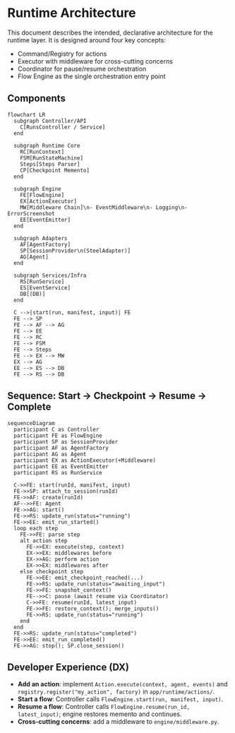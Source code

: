 # Runtime Architecture

This document describes the intended, declarative architecture for the runtime layer.
It is designed around four key concepts:

- Command/Registry for actions
- Executor with middleware for cross-cutting concerns
- Coordinator for pause/resume orchestration
- Flow Engine as the single orchestration entry point

## Components

```mermaid
flowchart LR
  subgraph Controller/API
    C[RunsController / Service]
  end

  subgraph Runtime Core
    RC[RunContext]
    FSM[RunStateMachine]
    Steps[Steps Parser]
    CP[Checkpoint Memento]
  end

  subgraph Engine
    FE[FlowEngine]
    EX[ActionExecutor]
    MW[Middleware Chain]\n- EventMiddleware\n- Logging\n- ErrorScreenshot
    EE[EventEmitter]
  end

  subgraph Adapters
    AF[AgentFactory]
    SP[SessionProvider\n(SteelAdapter)]
    AG[Agent]
  end

  subgraph Services/Infra
    RS[RunService]
    ES[EventService]
    DB[(DB)]
  end

  C -->|start(run, manifest, input)| FE
  FE --> SP
  FE --> AF --> AG
  FE --> EE
  FE --> RC
  FE --> FSM
  FE --> Steps
  FE --> EX --> MW
  EX --> AG
  EE --> ES --> DB
  FE --> RS --> DB
```

## Sequence: Start → Checkpoint → Resume → Complete

```mermaid
sequenceDiagram
  participant C as Controller
  participant FE as FlowEngine
  participant SP as SessionProvider
  participant AF as AgentFactory
  participant AG as Agent
  participant EX as ActionExecutor(+Middleware)
  participant EE as EventEmitter
  participant RS as RunService

  C->>FE: start(runId, manifest, input)
  FE->>SP: attach_to_session(runId)
  FE->>AF: create(runId) 
  AF-->>FE: Agent
  FE->>AG: start()
  FE->>RS: update_run(status="running")
  FE->>EE: emit_run_started()
  loop each step
    FE->>FE: parse step
    alt action step
      FE->>EX: execute(step, context)
      EX->>EX: middlewares before
      EX->>AG: perform action
      EX->>EX: middlewares after
    else checkpoint step
      FE->>EE: emit_checkpoint_reached(...)
      FE->>RS: update_run(status="awaiting_input")
      FE->>FE: snapshot_context()
      FE-->>C: pause (await resume via Coordinator)
      C->>FE: resume(runId, latest_input)
      FE->>FE: restore_context(); merge_inputs()
      FE->>RS: update_run(status="running")
    end
  end
  FE->>RS: update_run(status="completed")
  FE->>EE: emit_run_completed()
  FE->>AG: stop(); SP.close_session()
```

## Developer Experience (DX)

- **Add an action**: implement `Action.execute(context, agent, events)` and `registry.register("my_action", factory)` in `app/runtime/actions/`.
- **Start a flow**: Controller calls `FlowEngine.start(run, manifest, input)`.
- **Resume a flow**: Controller calls `FlowEngine.resume(run_id, latest_input)`; engine restores memento and continues.
- **Cross-cutting concerns**: add a middleware to `engine/middleware.py`.

